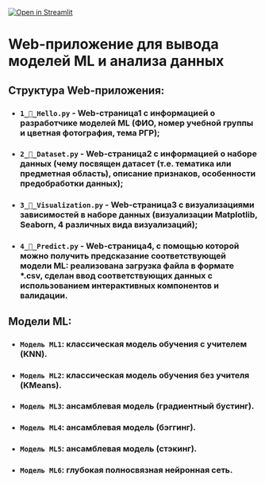 [![Open in Streamlit](https://static.streamlit.io/badges/streamlit_badge_black_white.svg)](https://ki55el.streamlit.app/)

# Web-приложение для вывода моделей ML и анализа данных

## Структура Web-приложения:
* ### `1_👋_Hello.py` - Web-страница1 с информацией о разработчике моделей ML (ФИО, номер учебной группы и цветная фотография, тема РГР);
* ### `2_💾_Dataset.py` - Web-страница2 с информацией о наборе данных (чему посвящен датасет (т.е. тематика или предметная область), описание признаков, особенности предобработки данных);
* ### `3_🎨_Visualization.py` - Web-страница3 с визуализациями зависимостей в наборе данных (визуализации Matplotlib, Seaborn, 4 различных вида визуализаций);
* ### `4_🎰_Predict.py` - Web-страница4, с помощью которой можно получить предсказание соответствующей модели ML: реализована загрузка файла в формате *.csv, сделан ввод соответствующих данных с использованием интерактивных компонентов и валидации.

## Модели ML:
* ### `Модель ML1`: классическая модель обучения с учителем (KNN).
* ### `Модель ML2`: классическая модель обучения без учителя (KMeans).
* ### `Модель ML3`: ансамблевая модель (градиентный бустинг).
* ### `Модель ML4`: ансамблевая модель (бэггинг).
* ### `Модель ML5`: ансамблевая модель (стэкинг).
* ### `Модель ML6`: глубокая полносвязная нейронная сеть.
